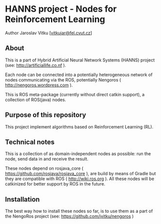 HANNS project - Nodes for Reinforcement Learning
================================================

Author Jaroslav Vitku [vitkujar@fel.cvut.cz]


About
------

This is a part of Hybrid Artificial Neural Network Systems (HANNS) project (see: http://artificiallife.co.nf ). 

Each node can be connected into a potentially heterogeneous network of nodes communicating via the ROS, potentially Nengoros ( http://nengoros.wordpress.com ). 

This is ROS meta-package (currently without direct catkin support), a collection of ROS(java) nodes.

 
Purpose of this repository
-----------------------

This project implement algorithms based on Reinforcement Learning (RL).


Technical notes
---------------

This is a collection of as domain-independent nodes as possible: run the node, send data in and receive the result. 

These nodes depend on rosjava\_core ( https://github.com/rosjava/rosjava_core ), are build by means of Gradle but they are compatible with ROS ( http://wiki.ros.org ). 
All these nodes will be catkinized for better support by ROS in the future.


Installation
------------------

The best way how to install these nodes so far, is to use them as a part of the NengoRos project (see: https://github.com/jvitku/nengoros )